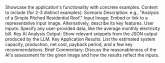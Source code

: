 Showcase the application's functionality with concrete examples.
Content to include (for 2-3 distinct examples):
Scenario Description: e.g., "Analysis of a Simple Pitched Residential Roof."
Input Image: Embed or link to a representative input image. Alternatively, describe its key features.
User Inputs: Specify any user-provided data, like the average monthly electricity bill.
Key AI Analysis Output: Show relevant snippets from the JSON output produced by the LLM.
Key Application Results: List the estimated system capacity, production, net cost, payback period, and a few key recommendations.
Brief Commentary: Discuss the reasonableness of the AI's assessment for the given image and how the results reflect the inputs.